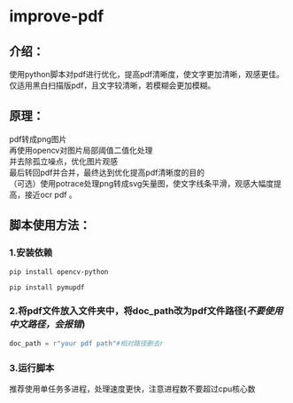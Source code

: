 # improve-pdf
## 介绍：
使用python脚本对pdf进行优化，提高pdf清晰度，使文字更加清晰，观感更佳。仅适用黑白扫描版pdf，且文字较清晰，若模糊会更加模糊。
## 原理：
pdf转成png图片  
再使用opencv对图片局部阈值二值化处理  
并去除孤立噪点，优化图片观感  
最后转回pdf并合并，最终达到优化提高pdf清晰度的目的  
（可选）使用potrace处理png转成svg矢量图，使文字线条平滑，观感大幅度提高，接近ocr pdf 。
## 脚本使用方法：
### 1.安装依赖
```opencv
pip install opencv-python
```

```pymupdf
pip install pymupdf
```
### 2.将pdf文件放入文件夹中，将doc_path改为pdf文件路径(*不要使用中文路径，会报错*)
```python
doc_path = r"your pdf path"#相对路径删去r
```
### 3.运行脚本
推荐使用单任务多进程，处理速度更快，注意进程数不要超过cpu核心数

